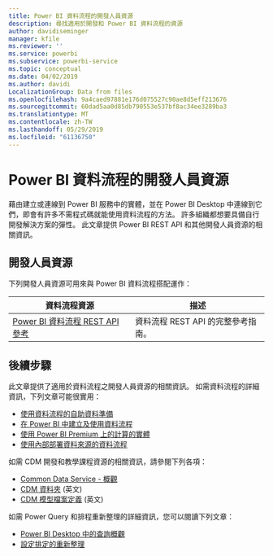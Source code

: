 ```yaml
---
title: Power BI 資料流程的開發人員資源
description: 尋找適用於開發和 Power BI 資料流程的資源
author: davidiseminger
manager: kfile
ms.reviewer: ''
ms.service: powerbi
ms.subservice: powerbi-service
ms.topic: conceptual
ms.date: 04/02/2019
ms.author: davidi
LocalizationGroup: Data from files
ms.openlocfilehash: 9a4caed97881e176d075527c90ae8d5eff213676
ms.sourcegitcommit: 60dad5aa0d85db790553e537bf8ac34ee3289ba3
ms.translationtype: MT
ms.contentlocale: zh-TW
ms.lasthandoff: 05/29/2019
ms.locfileid: "61136750"
---
```

# <a name="developer-resources-for-power-bi-dataflows"></a>Power BI 資料流程的開發人員資源

藉由建立或連線到 Power BI 服務中的實體，並在 Power BI Desktop 中連線到它們，即會有許多不需程式碼就能使用資料流程的方法。 許多組織都想要具備自行開發解決方案的彈性。 此文章提供 Power BI REST API 和其他開發人員資源的相關資訊。


## <a name="developer-resources"></a>開發人員資源

下列開發人員資源可用來與 Power BI 資料流程搭配運作：


| 資料流程資源 | 描述 |
| --- | --- |
| [Power BI 資料流程 REST API 參考](https://go.microsoft.com/fwlink/?linkid=2047629)    | 資料流程 REST API 的完整參考指南。|


## <a name="next-steps"></a>後續步驟

此文章提供了適用於資料流程之開發人員資源的相關資訊。 如需資料流程的詳細資訊，下列文章可能很實用：

* [使用資料流程的自助資料準備](service-dataflows-overview.md)
* [在 Power BI 中建立及使用資料流程](service-dataflows-create-use.md)
* [使用 Power BI Premium 上的計算的實體](service-dataflows-computed-entities-premium.md)
* [使用內部部署資料來源的資料流程](service-dataflows-on-premises-gateways.md)

如需 CDM 開發和教學課程資源的相關資訊，請參閱下列各項：
* [Common Data Service - 概觀](https://docs.microsoft.com/powerapps/common-data-model/overview)
* [CDM 資料夾](https://go.microsoft.com/fwlink/?linkid=2045304) \(英文\)
* [CDM 模型檔案定義](https://go.microsoft.com/fwlink/?linkid=2045521) \(英文\)


如需 Power Query 和排程重新整理的詳細資訊，您可以閱讀下列文章：
* [Power BI Desktop 中的查詢概觀](desktop-query-overview.md)
* [設定排定的重新整理](refresh-scheduled-refresh.md)



